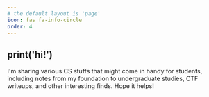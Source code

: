 ```yaml
---
# the default layout is 'page'
icon: fas fa-info-circle
order: 4
---
```


## print('hi!')
I'm sharing various CS stuffs that might come in handy for students, including notes from my foundation to undergraduate studies, CTF writeups, and other interesting finds. Hope it helps!